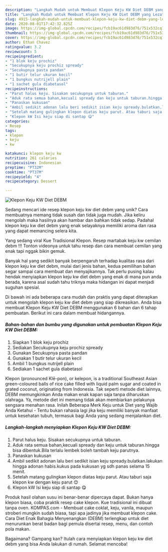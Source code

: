 ```yaml
---
description: "Langkah Mudah untuk Membuat Klepon Keju KW Diet DEBM yang Lezat Sekali"
title: "Langkah Mudah untuk Membuat Klepon Keju KW Diet DEBM yang Lezat Sekali"
slug: 4915-langkah-mudah-untuk-membuat-klepon-keju-kw-diet-debm-yang-lezat-sekali
date: 2020-08-01T17:42:32.825Z
image: https://img-global.cpcdn.com/recipes/fcb19ac61d983d76/751x532cq70/klepon-keju-kw-diet-debm-foto-resep-utama.jpg
thumbnail: https://img-global.cpcdn.com/recipes/fcb19ac61d983d76/751x532cq70/klepon-keju-kw-diet-debm-foto-resep-utama.jpg
cover: https://img-global.cpcdn.com/recipes/fcb19ac61d983d76/751x532cq70/klepon-keju-kw-diet-debm-foto-resep-utama.jpg
author: Ethan Chavez
ratingvalue: 3.2
reviewcount: 5
recipeingredient:
- "1 blok keju prochiz"
- "Secukupnya keju prochiz spready"
- "Secukupnya pasta pandan"
- "1 butir telur ukuran kecil"
- "1 bungkus nutrijell plain"
- "1 sachet gula diabetasol"
recipeinstructions:
- "Parut halus keju. Sisakan secukupnya untuk taburan."
- "Aduk rata semua bahan,kecuali spready dan keju untuk taburan.hingga bisa dibentuk.Bila terlalu lembek boleh tambah keju parutnya."
- "Panaskan kukusan"
- "Ambil sedikit adonan lalu beri sedikit isian keju spready.bulatkan.lakukan hingga adonan habis.kukus pada kukusan yg sdh panas selama 15 menit."
- "Setelah matang gulingkan klepon diatas keju parut. Atau taburi saja klepon kw dengan keju parut 😊"
- "Klepon kW Isi keju siap di santap 😋"
categories:
- Resep
tags:
- klepon
- keju
- kw

katakunci: klepon keju kw 
nutrition: 261 calories
recipecuisine: Indonesian
preptime: "PT32M"
cooktime: "PT37M"
recipeyield: "4"
recipecategory: Dessert

---
```



![Klepon Keju KW Diet DEBM](https://img-global.cpcdn.com/recipes/fcb19ac61d983d76/751x532cq70/klepon-keju-kw-diet-debm-foto-resep-utama.jpg)

Sedang mencari ide resep klepon keju kw diet debm yang unik? Cara membuatnya memang tidak susah dan tidak juga mudah. Jika keliru mengolah maka hasilnya akan hambar dan bahkan tidak sedap. Padahal klepon keju kw diet debm yang enak selayaknya memiliki aroma dan rasa yang dapat memancing selera kita.

Yang sedang viral Kue Tradisional Klepon. Resep martabak keju kw cemilan debm !!! Tonton videonya untuk tahu resep dan cara membuat cemilan yang enak tapi nggak bikin gemuk.

Banyak hal yang sedikit banyak berpengaruh terhadap kualitas rasa dari klepon keju kw diet debm, mulai dari jenis bahan, kedua pemilihan bahan segar sampai cara membuat dan menyajikannya. Tak perlu pusing kalau hendak menyiapkan klepon keju kw diet debm yang enak di mana pun anda berada, karena asal sudah tahu triknya maka hidangan ini dapat menjadi suguhan spesial.


Di bawah ini ada beberapa cara mudah dan praktis yang dapat diterapkan untuk mengolah klepon keju kw diet debm yang siap dikreasikan. Anda bisa membuat Klepon Keju KW Diet DEBM menggunakan 6 bahan dan 6 tahap pembuatan. Berikut ini cara dalam membuat hidangannya.

<!--inarticleads1-->

##### Bahan-bahan dan bumbu yang digunakan untuk pembuatan Klepon Keju KW Diet DEBM:

1. Siapkan 1 blok keju prochiz
1. Sediakan Secukupnya keju prochiz spready
1. Gunakan Secukupnya pasta pandan
1. Gunakan 1 butir telur ukuran kecil
1. Ambil 1 bungkus nutrijell plain
1. Sediakan 1 sachet gula diabetasol


Klepon (pronounced Klē-pon), or kelepon, is a traditional Southeast Asian green-coloured balls of rice cake filled with liquid palm sugar and coated in grated coconut, originating from Indonesia. Tak seperti metode diet lainnya, DEBM memungkinkan Anda makan enak kapan saja tanpa diharuskan olahraga. Ya, metode diet ini memang tidak akan membiarkan pelakunya sengsara menahan rasa. Inilah Beberapa Merk Keju untuk Diet yang Wajib Anda Ketahui - Tentu bukan rahasia lagi jika keju memiliki banyak manfaat untuk kesehatan tubuh, termasuk bagi Anda yang sedang menjalankan diet. 

<!--inarticleads2-->

##### Langkah-langkah menyiapkan Klepon Keju KW Diet DEBM:

1. Parut halus keju. Sisakan secukupnya untuk taburan.
1. Aduk rata semua bahan,kecuali spready dan keju untuk taburan.hingga bisa dibentuk.Bila terlalu lembek boleh tambah keju parutnya.
1. Panaskan kukusan
1. Ambil sedikit adonan lalu beri sedikit isian keju spready.bulatkan.lakukan hingga adonan habis.kukus pada kukusan yg sdh panas selama 15 menit.
1. Setelah matang gulingkan klepon diatas keju parut. Atau taburi saja klepon kw dengan keju parut 😊
1. Klepon kW Isi keju siap di santap 😋


Produk hasil olahan susu ini benar-benar dipercaya dapat. Bukan hanya klepon biasa, coba praktik resep cake klepon. Kue tradisional ini dibuat tanpa oven. KOMPAS.com - Membuat cake coklat, keju, vanila, maupun stroberi mungkin sudah biasa, tapi apa jadinya jika membuat klepon cake. Cara Diet Enak Bahagia Menyenangkan (DEBM) terlengkap untuk diet menurunkan berat badan bagi pemula disertai resep, menu, dan contoh pola makan. 

Bagaimana? Gampang kan? Itulah cara menyiapkan klepon keju kw diet debm yang bisa Anda lakukan di rumah. Selamat mencoba!
